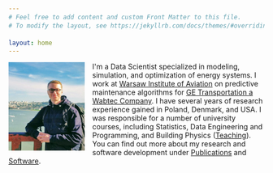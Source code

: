 ```yaml
---
# Feel free to add content and custom Front Matter to this file.
# To modify the layout, see https://jekyllrb.com/docs/themes/#overriding-theme-defaults

layout: home
---
```


<img style="float: left; margin-right: 15px; width: 150px" src="/gfx/ggbridge_photo.jpg">

I'm a Data Scientist specialized in modeling, simulation, and optimization of energy systems. I work at [Warsaw Institute of Aviation](https://ilot.edu.pl/en) on predictive maintenance algorithms for [GE Transportation a Wabtec Company](https://www.getransportation.com/home). 
I have several years of research experience gained in Poland, Denmark, and USA. I was responsible for a number of university courses, including Statistics, Data Engineering and Programming, and Building Physics ([Teaching](/teaching)). You can find out more about my research and software development under [Publications](/publications) and [Software](/software). 